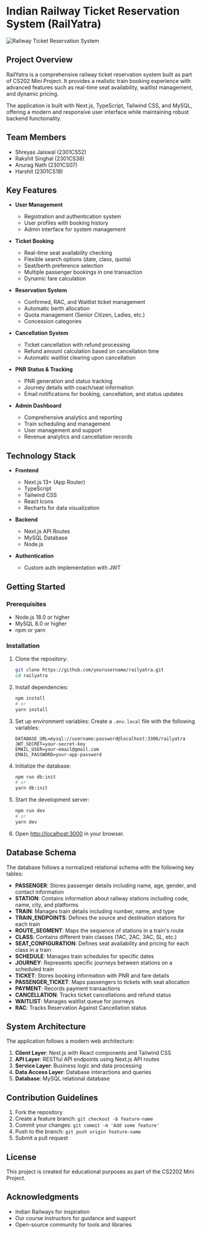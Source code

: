 # Indian Railway Ticket Reservation System (RailYatra)

![Railway Ticket Reservation System](public/railyatra-logo.png)

## Project Overview

RailYatra is a comprehensive railway ticket reservation system built as part of CS202 Mini Project. It provides a realistic train booking experience with advanced features such as real-time seat availability, waitlist management, and dynamic pricing.

The application is built with Next.js, TypeScript, Tailwind CSS, and MySQL, offering a modern and responsive user interface while maintaining robust backend functionality.

## Team Members

- Shreyas Jaiswal (2301CS52)
- Rakshit Singhal (2301CS38)
- Anurag Nath (2301CS07)
- Harshit (2301CS18)

## Key Features

- **User Management**

  - Registration and authentication system
  - User profiles with booking history
  - Admin interface for system management

- **Ticket Booking**

  - Real-time seat availability checking
  - Flexible search options (date, class, quota)
  - Seat/berth preference selection
  - Multiple passenger bookings in one transaction
  - Dynamic fare calculation

- **Reservation System**

  - Confirmed, RAC, and Waitlist ticket management
  - Automatic berth allocation
  - Quota management (Senior Citizen, Ladies, etc.)
  - Concession categories

- **Cancellation System**

  - Ticket cancellation with refund processing
  - Refund amount calculation based on cancellation time
  - Automatic waitlist clearing upon cancellation

- **PNR Status & Tracking**

  - PNR generation and status tracking
  - Journey details with coach/seat information
  - Email notifications for booking, cancellation, and status updates

- **Admin Dashboard**
  - Comprehensive analytics and reporting
  - Train scheduling and management
  - User management and support
  - Revenue analytics and cancellation records

## Technology Stack

- **Frontend**

  - Next.js 13+ (App Router)
  - TypeScript
  - Tailwind CSS
  - React Icons
  - Recharts for data visualization

- **Backend**

  - Next.js API Routes
  - MySQL Database
  - Node.js

- **Authentication**
  - Custom auth implementation with JWT

## Getting Started

### Prerequisites

- Node.js 18.0 or higher
- MySQL 8.0 or higher
- npm or yarn

### Installation

1. Clone the repository:

   ```bash
   git clone https://github.com/yourusername/railyatra.git
   cd railyatra
   ```

2. Install dependencies:

   ```bash
   npm install
   # or
   yarn install
   ```

3. Set up environment variables:
   Create a `.env.local` file with the following variables:

   ```
   DATABASE_URL=mysql://username:password@localhost:3306/railyatra
   JWT_SECRET=your-secret-key
   EMAIL_USER=your-email@gmail.com
   EMAIL_PASSWORD=your-app-password
   ```

4. Initialize the database:

   ```bash
   npm run db:init
   # or
   yarn db:init
   ```

5. Start the development server:

   ```bash
   npm run dev
   # or
   yarn dev
   ```

6. Open [http://localhost:3000](http://localhost:3000) in your browser.

## Database Schema

The database follows a normalized relational schema with the following key tables:

- **PASSENGER**: Stores passenger details including name, age, gender, and contact information
- **STATION**: Contains information about railway stations including code, name, city, and platforms
- **TRAIN**: Manages train details including number, name, and type
- **TRAIN_ENDPOINTS**: Defines the source and destination stations for each train
- **ROUTE_SEGMENT**: Maps the sequence of stations in a train's route
- **CLASS**: Contains different train classes (1AC, 2AC, 3AC, SL, etc.)
- **SEAT_CONFIGURATION**: Defines seat availability and pricing for each class in a train
- **SCHEDULE**: Manages train schedules for specific dates
- **JOURNEY**: Represents specific journeys between stations on a scheduled train
- **TICKET**: Stores booking information with PNR and fare details
- **PASSENGER_TICKET**: Maps passengers to tickets with seat allocation
- **PAYMENT**: Records payment transactions
- **CANCELLATION**: Tracks ticket cancellations and refund status
- **WAITLIST**: Manages waitlist queue for journeys
- **RAC**: Tracks Reservation Against Cancellation status

## System Architecture

The application follows a modern web architecture:

1. **Client Layer**: Next.js with React components and Tailwind CSS
2. **API Layer**: RESTful API endpoints using Next.js API routes
3. **Service Layer**: Business logic and data processing
4. **Data Access Layer**: Database interactions and queries
5. **Database**: MySQL relational database

## Contribution Guidelines

1. Fork the repository
2. Create a feature branch: `git checkout -b feature-name`
3. Commit your changes: `git commit -m 'Add some feature'`
4. Push to the branch: `git push origin feature-name`
5. Submit a pull request

## License

This project is created for educational purposes as part of the CS2202 Mini Project.

## Acknowledgments

- Indian Railways for inspiration
- Our course instructors for guidance and support
- Open-source community for tools and libraries
